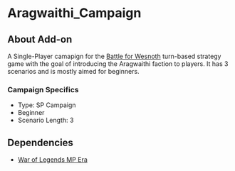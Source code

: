 # Aragwaithi_Campaign

## About Add-on

A Single-Player camapign for the [Battle for Wesnoth](https://www.wesnoth.org/) turn-based strategy game with the goal of introducing the Aragwaithi faction to players. It has 3 scenarios and is mostly aimed for beginners.

### Campaign Specifics

- Type: SP Campaign
- Beginner
- Scenario Length: 3

## Dependencies

- [War of Legends MP Era](https://github.com/knyghtmare/War_of_Legends)
